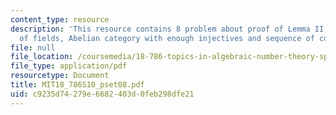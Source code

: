 ```yaml
---
content_type: resource
description: 'This resource contains 8 problem about proof of Lemma II, Galois extension
  of fields, Abelian category with enough injectives and sequence of complexes. '
file: null
file_location: /coursemedia/18-786-topics-in-algebraic-number-theory-spring-2010/c9235d74279e6682403d0feb298dfe21_MIT18_786S10_pset08.pdf
file_type: application/pdf
resourcetype: Document
title: MIT18_786S10_pset08.pdf
uid: c9235d74-279e-6682-403d-0feb298dfe21
---
```

